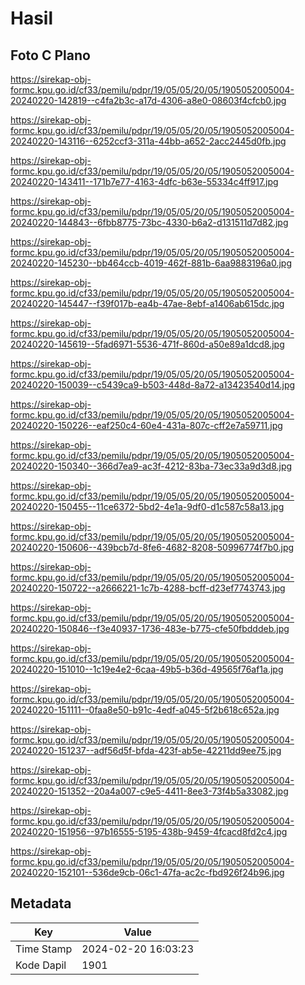 # Hasil

## Foto C Plano

https://sirekap-obj-formc.kpu.go.id/cf33/pemilu/pdpr/19/05/05/20/05/1905052005004-20240220-142819--c4fa2b3c-a17d-4306-a8e0-08603f4cfcb0.jpg

https://sirekap-obj-formc.kpu.go.id/cf33/pemilu/pdpr/19/05/05/20/05/1905052005004-20240220-143116--6252ccf3-311a-44bb-a652-2acc2445d0fb.jpg

https://sirekap-obj-formc.kpu.go.id/cf33/pemilu/pdpr/19/05/05/20/05/1905052005004-20240220-143411--171b7e77-4163-4dfc-b63e-55334c4ff917.jpg

https://sirekap-obj-formc.kpu.go.id/cf33/pemilu/pdpr/19/05/05/20/05/1905052005004-20240220-144843--6fbb8775-73bc-4330-b6a2-d131511d7d82.jpg

https://sirekap-obj-formc.kpu.go.id/cf33/pemilu/pdpr/19/05/05/20/05/1905052005004-20240220-145230--bb464ccb-4019-462f-881b-6aa9883196a0.jpg

https://sirekap-obj-formc.kpu.go.id/cf33/pemilu/pdpr/19/05/05/20/05/1905052005004-20240220-145447--f39f017b-ea4b-47ae-8ebf-a1406ab615dc.jpg

https://sirekap-obj-formc.kpu.go.id/cf33/pemilu/pdpr/19/05/05/20/05/1905052005004-20240220-145619--5fad6971-5536-471f-860d-a50e89a1dcd8.jpg

https://sirekap-obj-formc.kpu.go.id/cf33/pemilu/pdpr/19/05/05/20/05/1905052005004-20240220-150039--c5439ca9-b503-448d-8a72-a13423540d14.jpg

https://sirekap-obj-formc.kpu.go.id/cf33/pemilu/pdpr/19/05/05/20/05/1905052005004-20240220-150226--eaf250c4-60e4-431a-807c-cff2e7a59711.jpg

https://sirekap-obj-formc.kpu.go.id/cf33/pemilu/pdpr/19/05/05/20/05/1905052005004-20240220-150340--366d7ea9-ac3f-4212-83ba-73ec33a9d3d8.jpg

https://sirekap-obj-formc.kpu.go.id/cf33/pemilu/pdpr/19/05/05/20/05/1905052005004-20240220-150455--11ce6372-5bd2-4e1a-9df0-d1c587c58a13.jpg

https://sirekap-obj-formc.kpu.go.id/cf33/pemilu/pdpr/19/05/05/20/05/1905052005004-20240220-150606--439bcb7d-8fe6-4682-8208-50996774f7b0.jpg

https://sirekap-obj-formc.kpu.go.id/cf33/pemilu/pdpr/19/05/05/20/05/1905052005004-20240220-150722--a2666221-1c7b-4288-bcff-d23ef7743743.jpg

https://sirekap-obj-formc.kpu.go.id/cf33/pemilu/pdpr/19/05/05/20/05/1905052005004-20240220-150846--f3e40937-1736-483e-b775-cfe50fbdddeb.jpg

https://sirekap-obj-formc.kpu.go.id/cf33/pemilu/pdpr/19/05/05/20/05/1905052005004-20240220-151010--1c19e4e2-6caa-49b5-b36d-49565f76af1a.jpg

https://sirekap-obj-formc.kpu.go.id/cf33/pemilu/pdpr/19/05/05/20/05/1905052005004-20240220-151111--0faa8e50-b91c-4edf-a045-5f2b618c652a.jpg

https://sirekap-obj-formc.kpu.go.id/cf33/pemilu/pdpr/19/05/05/20/05/1905052005004-20240220-151237--adf56d5f-bfda-423f-ab5e-42211dd9ee75.jpg

https://sirekap-obj-formc.kpu.go.id/cf33/pemilu/pdpr/19/05/05/20/05/1905052005004-20240220-151352--20a4a007-c9e5-4411-8ee3-73f4b5a33082.jpg

https://sirekap-obj-formc.kpu.go.id/cf33/pemilu/pdpr/19/05/05/20/05/1905052005004-20240220-151956--97b16555-5195-438b-9459-4fcacd8fd2c4.jpg

https://sirekap-obj-formc.kpu.go.id/cf33/pemilu/pdpr/19/05/05/20/05/1905052005004-20240220-152101--536de9cb-06c1-47fa-ac2c-fbd926f24b96.jpg


## Metadata

| Key        | Value               |
| ---------- | ------------------- |
| Time Stamp | 2024-02-20 16:03:23 |
| Kode Dapil | 1901                |




